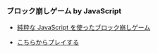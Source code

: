 ### ブロック崩しゲーム by JavaScript

- [純粋な JavaScript を使ったブロック崩しゲーム](https://developer.mozilla.org/ja/docs/Games/Tutorials/2D_Breakout_game_pure_JavaScript)

- [こちらからプレイする](https://kjman678.github.io/jsBreakoutClone/)



